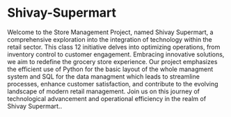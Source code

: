 # Shivay-Supermart
  Welcome to the Store Management Project, named Shivay
 Supermart, a comprehensive exploration into the integration of
 technology within the retail sector.
 This class 12 initiative delves into optimizing operations, from
 inventory control to customer engagement. Embracing innovative
 solutions, we aim to redefine the grocery store experience. 
 Our project emphasizes the efficient use of Python for the basic
 layout of the whole managment system and SQL for the data
 managment which leads to streamline processes, enhance
 customer satisfaction, and contribute to the evolving landscape
 of modern retail management. 
 Join us on this journey of technological advancement and
 operational efficiency in the realm of Shivay Supermart..
